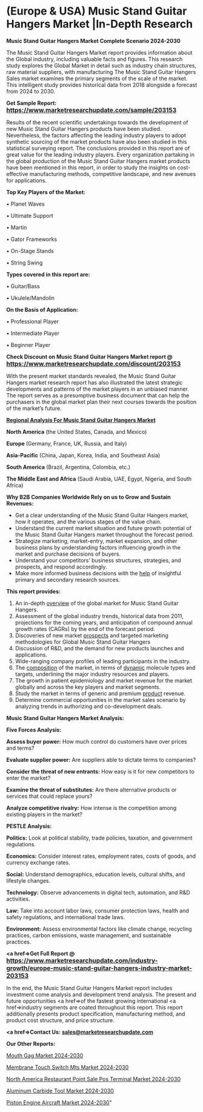 # (Europe & USA) Music Stand Guitar Hangers Market |In-Depth Research

<strong>Music Stand Guitar Hangers Market Complete Scenario 2024-2030</strong>

The Music Stand Guitar Hangers Market report provides information about the Global industry, including valuable facts and figures. This research study explores the Global Market in detail such as industry chain structures, raw material suppliers, with manufacturing The Music Stand Guitar Hangers Sales market examines the primary segments of the scale of the market. This intelligent study provides historical data from 2018 alongside a forecast from 2024 to 2030.

<strong>Get Sample Report: <a href=https://www.marketresearchupdate.com/sample/203153><font size=3 color=#0000ff>https://www.marketresearchupdate.com/sample/203153</font></a></strong>

Results of the recent scientific undertakings towards the development of new Music Stand Guitar Hangers products have been studied. Nevertheless, the factors affecting the leading industry players to adopt synthetic sourcing of the market products have also been studied in this statistical surveying report. The conclusions provided in this report are of great value for the leading industry players. Every organization partaking in the global production of the Music Stand Guitar Hangers market products have been mentioned in this report, in order to study the insights on cost-effective manufacturing methods, competitive landscape, and new avenues for applications.

<strong>Top Key Players of the Market:</strong>

• Planet Waves

• Ultimate Support

• Martin

• Gator Frameworks

• On-Stage Stands

• String Swing

<strong>Types covered in this report are: </strong>

• Guitar/Bass

• Ukulele/Mandolin

<strong>On the Basis of Application:</strong>

• Professional Player

• Intermediate Player

• Beginner Player

<strong>Check Discount on Music Stand Guitar Hangers Market report @ <a href=https://www.marketresearchupdate.com/discount/203153><font size=3 color=#0000ff>https://www.marketresearchupdate.com/discount/203153</font></a></strong>

With the present market standards revealed, the Music Stand Guitar Hangers market research report has also illustrated the latest strategic developments and patterns of the market players in an unbiased manner. The report serves as a presumptive business document that can help the purchasers in the global market plan their next courses towards the position of the market’s future.

<strong><u><b>Regional Analysis For Music Stand Guitar Hangers Market</b></u></strong>

<strong><b>North America</b></strong> (the United States, Canada, and Mexico)

<strong><b>Europe </b></strong>(Germany, France, UK, Russia, and Italy)

<strong><b>Asia-Pacific</b></strong> (China, Japan, Korea, India, and Southeast Asia)

<strong><b>South America</b></strong> (Brazil, Argentina, Colombia, etc.)

<strong><b>The Middle East and Africa</b></strong> (Saudi Arabia, UAE, Egypt, Nigeria, and South Africa)

<strong>Why B2B Companies Worldwide Rely on us to Grow and Sustain Revenues:</strong>
<ul>
  <li>Get a clear understanding of the Music Stand Guitar Hangers market, how it operates, and the various stages of the value chain.</li>
  <li>Understand the current market situation and future growth potential of the Music Stand Guitar Hangers market throughout the forecast period.</li>
  <li>Strategize marketing, market-entry, market expansion, and other business plans by understanding factors influencing growth in the market and purchase decisions of buyers.</li>
  <li>Understand your competitors’ business structures, strategies, and prospects, and respond accordingly.</li>
  <li>Make more informed business decisions with the <a href=ASDF991299>help</a> of insightful primary and secondary research sources.</li>
</ul>
<strong>This report provides:</strong>
<ol>
  <li>An in-depth <a href=>overview</a> of the global market for Music Stand Guitar Hangers.</li>
  <li>Assessment of the global industry trends, historical data from 2011, projections for the coming years, and anticipation of compound annual growth rates (CAGRs) by the end of the forecast period.</li>
  <li>Discoveries of new market <a href=>prospects</a> and targeted marketing methodologies for Global Music Stand Guitar Hangers</li>
  <li>Discussion of R&amp;D, and the demand for new products launches and applications.</li>
  <li>Wide-ranging company profiles of leading participants in the industry.</li>
  <li>The <a href=ASDF881288>composition</a> of the market, in terms of <a href=>dynamic</a> molecule types and targets, underlining the major industry resources and players.</li>
  <li>The growth in patient epidemiology and market revenue for the market globally and across the key players and market segments.</li>
  <li>Study the market in terms of generic and premium <a href=>product</a> revenue.</li>
  <li>Determine commercial opportunities in the market sales scenario by analyzing trends in authorizing and co-development deals.</li>
</ol>

<strong>Music Stand Guitar Hangers Market Analysis:</strong>

<strong>Five Forces Analysis:</strong>

<strong>Assess buyer power:</strong> How much control do customers have over prices and terms?

<strong>Evaluate supplier power:</strong> Are suppliers able to dictate terms to companies?

<strong>Consider the threat of new entrants:</strong> How easy is it for new competitors to enter the market?

<strong>Examine the threat of substitutes:</strong> Are there alternative products or services that could replace yours?

<strong>Analyze competitive rivalry:</strong> How intense is the competition among existing players in the market?

<strong>PESTLE Analysis:</strong>

<strong>Politics:</strong> Look at political stability, trade policies, taxation, and government regulations.

<strong>Economics:</strong> Consider interest rates, employment rates, costs of goods, and currency exchange rates.

<strong>Social:</strong> Understand demographics, education levels, cultural shifts, and lifestyle changes.

<strong>Technology:</strong> Observe advancements in digital tech, automation, and R&D activities.

<strong>Law:</strong> Take into account labor laws, consumer protection laws, health and safety regulations, and international trade laws.

<strong>Environment:</strong> Assess environmental factors like climate change, recycling practices, carbon emissions, waste management, and sustainable practices.

<strong><a href=>Get Full Report</a> @ <a href=https://www.marketresearchupdate.com/industry-growth/europe-music-stand-guitar-hangers-industry-market-203153><font size=3 color=#0000ff>https://www.marketresearchupdate.com/industry-growth/europe-music-stand-guitar-hangers-industry-market-203153</font></a></strong>

In the end, the Music Stand Guitar Hangers Market report includes investment come analysis and development trend analysis. The present and future opportunities <a href=>of</a> the fastest growing international <a href=>industry</a> segments are coated throughout this report. This report additionally presents product specification, manufacturing method, and product cost structure, and price structure.

<strong><a href=><strong>Contact Us:</strong></a></strong>
<strong>sales@marketresearchupdate.com</strong>

<strong>Our Other Reports:</strong>

<a href=https://www.linkedin.com/pulse/mouth-gag-market-2023-top-key-players-types>Mouth Gag Market 2024-2030</a>

<a href=https://www.linkedin.com/pulse/membrane-touch-switch-mts-market-2023-remarking>Membrane Touch Switch Mts Market 2024-2030</a>

<a href=https://www.linkedin.com/pulse/north-america-restaurant-point-sale-pos-terminal-market>North America Restaurant Point Sale Pos Terminal Market 2024-2030</a>

<a href=https://www.linkedin.com/pulse/aluminum-carbide-tool-market-witness-b4lnf/>Aluminum Carbide Tool Market 2024-2030</a>

<a href=https://medium.com/@kagwadeaishwarya392/piston-engine-aircraft-market-demand-growth-challenges-industry-analysis-and-forecasts-to-2030-eca96d8db9a0>Piston Engine Aircraft Market 2024-2030</a>"

